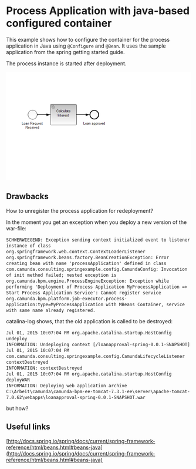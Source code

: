 Process Application with java-based configured container
========================================================

This example shows how to configure the container for the process application in Java using `@Configure` and `@Bean`.
It uses the sample application from the spring getting started guide.

The process instance is started after deployment.

![process definition](src/main/resources/loanApproval.png)

Drawbacks
---------

How to unregister the process application for redeployment?

In the moment you get an exception when you deploy a new version of the war-file:

    SCHWERWIEGEND: Exception sending context initialized event to listener instance of class org.springframework.web.context.ContextLoaderListener
    org.springframework.beans.factory.BeanCreationException: Error creating bean with name 'processApplication' defined in class com.camunda.consulting.springexample.config.CamundaConfig: Invocation of init method failed; nested exception is org.camunda.bpm.engine.ProcessEngineException: Exception while performing 'Deployment of Process Application MyProcessApplication => Start Process Application Service': Cannot register service org.camunda.bpm.platform.job-executor.process-application:type=MyProcessApplication with MBeans Container, service with same name already registered.

catalina-log shows, that the old application is called to be destroyed:

    Jul 01, 2015 10:07:04 PM org.apache.catalina.startup.HostConfig undeploy
    INFORMATION: Undeploying context [/loanapproval-spring-0.0.1-SNAPSHOT]
    Jul 01, 2015 10:07:04 PM com.camunda.consulting.springexample.config.CamundaLifecycleListener contextDestroyed
    INFORMATION: contextDestroyed
    Jul 01, 2015 10:07:04 PM org.apache.catalina.startup.HostConfig deployWAR
    INFORMATION: Deploying web application archive C:\Arbeit\camunda\camunda-bpm-ee-tomcat-7.3.1-ee\server\apache-tomcat-7.0.62\webapps\loanapproval-spring-0.0.1-SNAPSHOT.war

but how? 

Useful links
------------
[http://docs.spring.io/spring/docs/current/spring-framework-reference/html/beans.html#beans-java](http://docs.spring.io/spring/docs/current/spring-framework-reference/html/beans.html#beans-java)
    